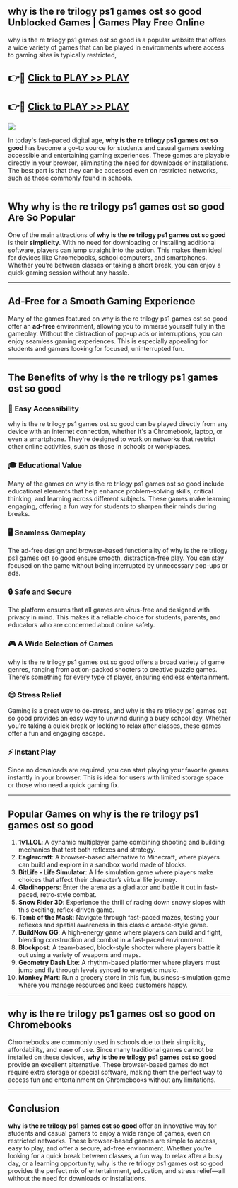 ## why is the re trilogy ps1 games ost so good Unblocked Games | Games Play Free Online

why is the re trilogy ps1 games ost so good is a popular website that offers a wide variety of games that can be played in environments where access to gaming sites is typically restricted,


## 👉🔴 [Click to PLAY >> PLAY](http://freeplayer.one?title=why_is_the_re_trilogy_ps1_games_ost_so_good&ref=19D)

## 👉🔴 [Click to PLAY >> PLAY](http://freeplayer.one?title=why_is_the_re_trilogy_ps1_games_ost_so_good&ref=19D)


<a href="http://freeplayer.one?title=why_is_the_re_trilogy_ps1_games_ost_so_good&ref=19D"><img src="https://clearcache.store/games.png"></a>

In today's fast-paced digital age, **why is the re trilogy ps1 games ost so good** has become a go-to source for students and casual gamers seeking accessible and entertaining gaming experiences. These games are playable directly in your browser, eliminating the need for downloads or installations. The best part is that they can be accessed even on restricted networks, such as those commonly found in schools.

---

## **Why why is the re trilogy ps1 games ost so good Are So Popular**

One of the main attractions of **why is the re trilogy ps1 games ost so good** is their **simplicity**. With no need for downloading or installing additional software, players can jump straight into the action. This makes them ideal for devices like Chromebooks, school computers, and smartphones. Whether you’re between classes or taking a short break, you can enjoy a quick gaming session without any hassle.

---

## **Ad-Free for a Smooth Gaming Experience**

Many of the games featured on why is the re trilogy ps1 games ost so good offer an **ad-free** environment, allowing you to immerse yourself fully in the gameplay. Without the distraction of pop-up ads or interruptions, you can enjoy seamless gaming experiences. This is especially appealing for students and gamers looking for focused, uninterrupted fun.

---

## **The Benefits of why is the re trilogy ps1 games ost so good**

### 🚪 **Easy Accessibility**
why is the re trilogy ps1 games ost so good can be played directly from any device with an internet connection, whether it's a Chromebook, laptop, or even a smartphone. They're designed to work on networks that restrict other online activities, such as those in schools or workplaces.

### 🎓 **Educational Value**
Many of the games on why is the re trilogy ps1 games ost so good include educational elements that help enhance problem-solving skills, critical thinking, and learning across different subjects. These games make learning engaging, offering a fun way for students to sharpen their minds during breaks.

### 🖥️ **Seamless Gameplay**
The ad-free design and browser-based functionality of why is the re trilogy ps1 games ost so good ensure smooth, distraction-free play. You can stay focused on the game without being interrupted by unnecessary pop-ups or ads.

### 🔒 **Safe and Secure**
The platform ensures that all games are virus-free and designed with privacy in mind. This makes it a reliable choice for students, parents, and educators who are concerned about online safety.

### 🎮 **A Wide Selection of Games**
why is the re trilogy ps1 games ost so good offers a broad variety of game genres, ranging from action-packed shooters to creative puzzle games. There’s something for every type of player, ensuring endless entertainment.

### 😌 **Stress Relief**
Gaming is a great way to de-stress, and why is the re trilogy ps1 games ost so good provides an easy way to unwind during a busy school day. Whether you're taking a quick break or looking to relax after classes, these games offer a fun and engaging escape.

### ⚡ **Instant Play**
Since no downloads are required, you can start playing your favorite games instantly in your browser. This is ideal for users with limited storage space or those who need a quick gaming fix.

---

## **Popular Games on why is the re trilogy ps1 games ost so good**

1. **1v1.LOL**: A dynamic multiplayer game combining shooting and building mechanics that test both reflexes and strategy.
2. **Eaglercraft**: A browser-based alternative to Minecraft, where players can build and explore in a sandbox world made of blocks.
3. **BitLife - Life Simulator**: A life simulation game where players make choices that affect their character’s virtual life journey.
4. **Gladihoppers**: Enter the arena as a gladiator and battle it out in fast-paced, retro-style combat.
5. **Snow Rider 3D**: Experience the thrill of racing down snowy slopes with this exciting, reflex-driven game.
6. **Tomb of the Mask**: Navigate through fast-paced mazes, testing your reflexes and spatial awareness in this classic arcade-style game.
7. **BuildNow GG**: A high-energy game where players can build and fight, blending construction and combat in a fast-paced environment.
8. **Blockpost**: A team-based, block-style shooter where players battle it out using a variety of weapons and maps.
9. **Geometry Dash Lite**: A rhythm-based platformer where players must jump and fly through levels synced to energetic music.
10. **Monkey Mart**: Run a grocery store in this fun, business-simulation game where you manage resources and keep customers happy.

---

## **why is the re trilogy ps1 games ost so good on Chromebooks**

Chromebooks are commonly used in schools due to their simplicity, affordability, and ease of use. Since many traditional games cannot be installed on these devices, **why is the re trilogy ps1 games ost so good** provide an excellent alternative. These browser-based games do not require extra storage or special software, making them the perfect way to access fun and entertainment on Chromebooks without any limitations.

---

## **Conclusion**

**why is the re trilogy ps1 games ost so good** offer an innovative way for students and casual gamers to enjoy a wide range of games, even on restricted networks. These browser-based games are simple to access, easy to play, and offer a secure, ad-free environment. Whether you’re looking for a quick break between classes, a fun way to relax after a busy day, or a learning opportunity, why is the re trilogy ps1 games ost so good provides the perfect mix of entertainment, education, and stress relief—all without the need for downloads or installations.